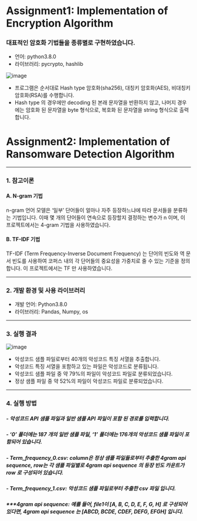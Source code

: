 Assignment1: Implementation of Encryption Algorithm
=====

### 대표적인 암호화 기법들을 종류별로 구현하였습니다.
- 언어: python3.8.0
- 라이브러리: pycrypto, hashlib

![image](https://user-images.githubusercontent.com/45758481/95831772-6eba4280-0d74-11eb-81e1-1f4550ab093a.png)

- 프로그램은 순서대로 Hash type 암호화(sha256), 대칭키 암호화(AES), 비대칭키 암호화(RSA)를 수행합니다.
- Hash type 의 경우에만 decoding 된 본래 문자열을 반환하지 않고, 나머지 경우에는 암호화 된 문자열을 byte 형식으로, 복호화 된 문자열을 string 형식으로 출력합니다.




Assignment2: Implementation of Ransomware Detection Algorithm
=====
-----

### 1.	참고이론
  #### A. N-gram 기법
  n-gram 언어 모델은 ‘일부’ 단어들이 얼마나 자주 등장하느냐에 따라 문서들을 분류하는 기법입니다. 이때  몇 개의 단어들이 연속으로 등장할지 결정하는 변수가 n 이며, 이 프로젝트에서는 4-gram 기법을 사용하였습니다.
  #### B.	TF-IDF 기법
TF-IDF (Term Frequency-Inverse Document Frequency) 는 단어의 빈도와 역 문서 빈도를 사용하여 코퍼스 내의 각 단어들의 중요성을 가중치로 줄 수 있는 기준을 정의합니다. 이 프로젝트에서는 TF 만 사용하였습니다.
 


-----
### 2. 개발 환경 및 사용 라이브러리
* 개발 언어: Python3.8.0
* 라이브러리: Pandas, Numpy, os


-----
### 3. 실행 결과
![image](https://user-images.githubusercontent.com/45758481/100049864-9e706600-2e5b-11eb-8be5-2af13b4c4b49.png)

-	악성코드 샘플 파일로부터 40개의 악성코드 특징 서열을 추출합니다.
-	악성코드 특징 서열을 포함하고 있는 파일은 악성코드로 분류됩니다.
-	악성코드 샘플 파일 중 약 79%의 파일이 악성코드 파일로 분류되었습니다.
-	정상 샘플 파일 중 약 52%의 파일이 악성코드 파일로 분류되었습니다.



-----
### 4. 실행 방법

##### - 악성코드 API 샘플 파일과 일반 샘플 API 파일이 포함 된 경로를 입력합니다.
##### - ‘0’ 폴더에는 187 개의 일반 샘플 파일, ‘1’ 폴더에는 176개의 악성코드 샘플 파일이 포함되어 있습니다. 
##### - Term_frequency_0.csv: column은 정상 샘플 파일들로부터 추출한 4gram api sequence, row는 각 샘플 파일별로 4gram api sequence 의 등장 빈도 카운트가 row 로 구성되어 있습니다.
##### - Term_frequency_1.csv: 악성코드 샘플 파일로부터 추출한 csv 파일 입니다.
##### ***4gram api sequence: 예를 들어, file1이 [A, B, C, D, E, F, G, H] 로 구성되어 있다면, 4gram api sequence 는 [ABCD, BCDE, CDEF, DEFG, EFGH] 입니다. 





